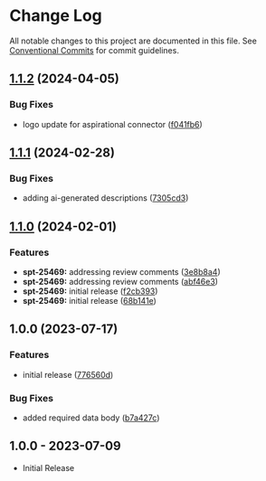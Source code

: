 # Change Log

All notable changes to this project are documented in this file.
See [Conventional Commits](https://conventionalcommits.org) for commit guidelines.

## [1.1.2](https://github.com/swimlane-connectors/t_extrahop/compare/1.1.1...1.1.2) (2024-04-05)


### Bug Fixes

* logo update for aspirational connector ([f041fb6](https://github.com/swimlane-connectors/t_extrahop/commit/f041fb6d10cb22c811d6ddc4ed21b469898b73ce))

## [1.1.1](https://github.com/swimlane-connectors/t_extrahop/compare/1.1.0...1.1.1) (2024-02-28)


### Bug Fixes

* adding ai-generated descriptions ([7305cd3](https://github.com/swimlane-connectors/t_extrahop/commit/7305cd34006c8992e9134c2c5cb5f7068a79c095))

## [1.1.0](https://github.com/swimlane-connectors/t_extrahop/compare/1.0.0...1.1.0) (2024-02-01)


### Features

* **spt-25469:** addressing review comments ([3e8b8a4](https://github.com/swimlane-connectors/t_extrahop/commit/3e8b8a443ca9f8fb73e99dfdb3a8e3b0eee21261))
* **spt-25469:** addressing review comments ([abf46e3](https://github.com/swimlane-connectors/t_extrahop/commit/abf46e31e378c004f7fe0ebe81722f5c5fe56c94))
* **spt-25469:** initial release ([f2cb393](https://github.com/swimlane-connectors/t_extrahop/commit/f2cb3934f68ba1f565362c36e90aea75266d52ae))
* **spt-25469:** initial release ([68b141e](https://github.com/swimlane-connectors/t_extrahop/commit/68b141e56336217f1521dd2bea21e5db9be0167d))

## 1.0.0 (2023-07-17)


### Features

* initial release ([776560d](https://github.com/swimlane-connectors/t_extrahop/commit/776560d5f04db8073caa214158467fcbfd5793a1))


### Bug Fixes

* added required data body ([b7a427c](https://github.com/swimlane-connectors/t_extrahop/commit/b7a427c2368b20bc5617253c971d67fb548426eb))

## 1.0.0 - 2023-07-09
 * Initial Release
